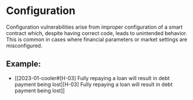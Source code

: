 # Configuration

Configuration vulnerabilities arise from improper configuration of a smart contract which, despite having correct code, leads to unintended behavior. This is common in cases where financial parameters or market settings are misconfigured.
## Example:
- [[2023-01-cooler#[H-03] Fully repaying a loan will result in debt payment being lost|[H-03] Fully repaying a loan will result in debt payment being lost]]